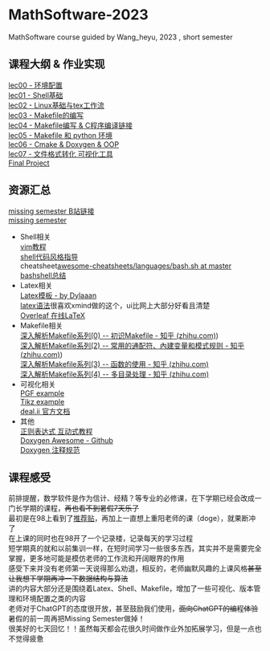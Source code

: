 # MathSoftware-2023
MathSoftware course guided by Wang_heyu, 2023 , short semester</br>

## 课程大纲 & 作业实现
[lec00 - 环境配置](https://github.com/Phil-Fan/MathSoftware-2023/tree/main/lec0)</br>
[lec01 - Shell基础](https://github.com/Phil-Fan/MathSoftware-2023/tree/main/lec01)</br>
[lec02 - Linux基础与tex工作流](https://github.com/Phil-Fan/MathSoftware-2023/tree/main/lec02)</br>
[lec03 - Makefile的编写](https://github.com/Phil-Fan/MathSoftware-2023/tree/main/lec03)</br>
[lec04 - Makefile编写 & C程序编译链接](https://github.com/Phil-Fan/MathSoftware-2023/tree/main/lec04)</br>
[lec05 - Makefile 和 python 环境](https://github.com/Phil-Fan/MathSoftware-2023/tree/main/lec05)</br>
[lec06 - Cmake & Doxygen & OOP](https://github.com/Phil-Fan/MathSoftware-2023/tree/main/lec06)</br>
[lec07 - 文件格式转化 可视化工具](https://github.com/Phil-Fan/MathSoftware-2023/tree/main/lec07)</br>
[Final Project](https://github.com/Phil-Fan/MathSoftware-2023/tree/main/proj)</br>

## 资源汇总</br>
[missing semester B站链接](https://www.bilibili.com/video/BV1x7411H7wa?p=1&vd_source=c22bb8d123dbc6430c3057dc8d2701b4)</br>
[missing semester](https://missing-semester-cn.github.io/2020/)</br>
- Shell相关</br>
[vim教程](https://www.cnblogs.com/cxl-/p/15319734.html)</br>
[shell代码风格指导](https://zh-google-styleguide.readthedocs.io/en/latest/google-shell-styleguide/)</br>
cheatsheet[awesome-cheatsheets/languages/bash.sh at master](https://github.com/skywind3000/awesome-cheatsheets/blob/master/languages/bash.sh)</br>
[bashshell总结](https://www.cnblogs.com/napoleon_liu/articles/1952228.html)</br>
- Latex相关</br>
[Latex模板 - by Dylaaan](https://zhuanlan.zhihu.com/p/379312980)</br>
[latex语法](https://xmind.cn/faq/question/equation/)很喜欢xmind做的这个，ui比网上大部分好看且清楚</br>
[Overleaf 在线LaTeX](https://cn.overleaf.com/project)</br>
- Makefile相关</br>
[深入解析Makefile系列(0) -- 初识Makefile - 知乎 (zhihu.com)](https://zhuanlan.zhihu.com/p/362908163))</br>
[深入解析Makefile系列(2) -- 常用的通配符、內建变量和模式规则 - 知乎 (zhihu.com)](https://zhuanlan.zhihu.com/p/362915681))</br>
[深入解析Makefile系列(3) -- 函数的使用 - 知乎 (zhihu.com)](https://zhuanlan.zhihu.com/p/362917196)</br>
[深入解析Makefile系列(4) -- 多目录处理 - 知乎 (zhihu.com)](https://zhuanlan.zhihu.com/p/362922473)</br>
- 可视化相关</br>
[PGF example](https://pgfplots.net/)</br>
[Tikz example](https://texample.net/tikz/examples/all/)</br>
[deal.ii 官方文档](https://www.dealii.org/current/doxygen/deal.II)</br>
- 其他</br>
[正则表达式 互动式教程](https://regexone.com/)</br>
[Doxygen Awesome - Github](https://github.com/jothepro/doxygen-awesome-css)</br>
[Doxygen 注释规范](https://www.cnblogs.com/schips/p/12200388.html)</br>

## 课程感受
前排提醒，数学软件是作为信计、经精？等专业的必修课，在下学期已经会改成一门长学期的课程，~~再也看不到暑假7天乐了~~</br>
最初是在98上看到了[推荐贴](https://www.cc98.org/topic/5615140)，再加上一直想上重阳老师的课（doge），就果断冲了</br>
在上课的同时也在98开了一个记录楼，记录每天的学习过程</br>
短学期真的就和以前集训一样，在短时间学习一些很多东西，其实并不是需要完全掌握，更多地可能是模仿老师的工作流和开阔眼界的作用</br>
感受下来并没有老师第一天说得那么劝退，相反的，老师幽默风趣的上课风格~~甚至让我想下学期再冲一下数据结构与算法~~</br>
讲的内容大部分还是围绕着Latex、Shell、Makefile，增加了一些可视化、版本管理和环境配置之类的内容</br>
老师对于ChatGPT的态度很开放，甚至鼓励我们使用，~~面向ChatGPT的编程体验~~</br>
暑假的前一周再把Missing Semester做掉！</br>
很美好的七天回忆！！虽然每天都会花很久时间做作业外加拓展学习，但是一点也不觉得疲惫</br>
